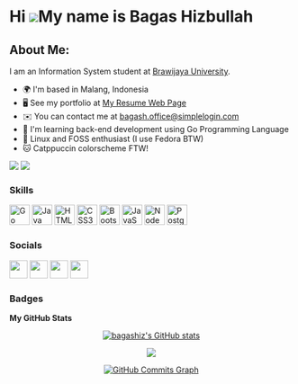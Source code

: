 Hi ![](https://user-images.githubusercontent.com/18350557/176309783-0785949b-9127-417c-8b55-ab5a4333674e.gif)My name is Bagas Hizbullah
=======================================================================================================================================

About Me:
--------

I am an Information System student at [Brawijaya University](https://ub.ac.id).

*   🌍  I'm based in Malang, Indonesia
*   🖥️  See my portfolio at [My Resume Web Page](https://bagashiz.github.io)
*   ✉️  You can contact me at [bagash.office@simplelogin.com](mailto:bagash.office@simplelogin.com)
*   🧠  I'm learning back-end development using Go Programming Language
*   🐧  Linux and FOSS enthusiast (I use Fedora BTW)
*   🐱  Catppuccin colorscheme FTW!

<a href="https://www.twitter.com/Pak_Dengklek" target="_blank" rel="noreferrer"><img src="https://img.shields.io/twitter/follow/Pak_Dengklek?logo=twitter&style=for-the-badge&color=89b4fa&labelColor=1e1e2e"/></a>
<a href="https://www.github.com/bagashiz" target="_blank" rel="noreferrer"><img src="https://img.shields.io/github/followers/bagashiz?logo=github&style=for-the-badge&color=89b4fa&labelColor=1e1e2e"/></a>

### Skills 
<p align="left">
  <a href="https://go.dev/doc/" target="_blank" rel="noreferrer"><img src="https://raw.githubusercontent.com/danielcranney/readme-generator/main/public/icons/skills/go-colored.svg" width="36" height="36" alt="Go" /></a>
  <a href="https://www.oracle.com/java/" target="_blank" rel="noreferrer"><img src="https://raw.githubusercontent.com/danielcranney/readme-generator/main/public/icons/skills/java-colored.svg" width="36" height="36" alt="Java" /></a>
  <a href="https://developer.mozilla.org/en-US/docs/Glossary/HTML5" target="_blank" rel="noreferrer"><img src="https://raw.githubusercontent.com/danielcranney/readme-generator/main/public/icons/skills/html5-colored.svg" width="36" height="36" alt="HTML5" /></a>
  <a href="https://www.w3.org/TR/CSS/#css" target="_blank" rel="noreferrer"><img src="https://raw.githubusercontent.com/danielcranney/readme-generator/main/public/icons/skills/css3-colored.svg" width="36" height="36" alt="CSS3" /></a>
  <a href="https://getbootstrap.com/" target="_blank" rel="noreferrer"><img src="https://raw.githubusercontent.com/danielcranney/readme-generator/main/public/icons/skills/bootstrap-colored.svg" width="36" height="36" alt="Bootstrap" /></a>
  <a href="https://developer.mozilla.org/en-US/docs/Web/JavaScript" target="_blank" rel="noreferrer"><img src="https://raw.githubusercontent.com/danielcranney/readme-generator/main/public/icons/skills/javascript-colored.svg" width="36" height="36" alt="JavaScript" /></a>
  <a href="https://nodejs.org/en/" target="_blank" rel="noreferrer"><img src="https://raw.githubusercontent.com/danielcranney/readme-generator/main/public/icons/skills/nodejs-colored.svg" width="36" height="36" alt="NodeJS" /></a>
  <a href="https://www.postgresql.org/" target="_blank" rel="noreferrer"><img src="https://raw.githubusercontent.com/danielcranney/readme-generator/main/public/icons/skills/postgresql-colored.svg" width="36" height="36" alt="PostgreSQL" /></a>
</p>

### Socials
                  
<p align="left">
  <a href="https://www.github.com/bagashiz" target="_blank" rel="noreferrer"><img src="https://raw.githubusercontent.com/danielcranney/readme-generator/main/public/icons/socials/github-dark.svg" width="32" height="32" /></a> <a href="https://www.linkedin.com/in/bagas-hizbullah" target="_blank" rel="noreferrer"><img src="https://raw.githubusercontent.com/danielcranney/readme-generator/main/public/icons/socials/linkedin.svg"width="32" height="32" /></a>
  <a href="https://www.dev.to/bagashiz" target="_blank" rel="noreferrer"><img src="https://raw.githubusercontent.com/danielcranney/readme-generator/main/public/icons/socials/devdotto.svg" width="32" height="32" /></a>
  <a href="https://www.twitter.com/Pak_Dengklek" target="_blank" rel="noreferrer"><img src="https://raw.githubusercontent.com/danielcranney/readme-generator/main/public/icons/socials/twitter.svg" width="32" height="32" /></a>
</p>

### Badges

<b>My GitHub Stats</b>
<div align="center">
<a href="http://www.github.com/bagashiz"><img src="https://github-readme-stats.vercel.app/api?username=bagashiz&bg_color=1e1e2e&text_color=cdd6f4&icon_color=89b4fa&title_color=89b4fa" alt="bagashiz's GitHub stats" /></a>

<a href="http://www.github.com/bagashiz"><img src="https://github-readme-streak-stats.herokuapp.com/?user=bagashiz&stroke=&background=1e1e2e&ring=89b4fa&fire=89b4fa&currStreakNum=cdd6f4&currStreakLabel=89b4fa&sideNums=cdd6f4&sideLabels=89b4fa&dates=cdd6f4" /></a>

<a href="http://www.github.com/bagashiz"><img src="https://github-readme-activity-graph.cyclic.app/graph?username=bagashiz&bg_color=1e1e2e&color=cdd6f4&line=89b4fa&point=cdd6f4&area_color=1e1e2e&area=true&custom_title=GitHub%20Commits%20Graph" alt="GitHub Commits Graph" /></a>
</div>
